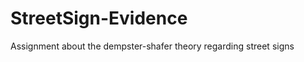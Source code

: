 StreetSign-Evidence
===================

Assignment about the dempster-shafer theory regarding street signs